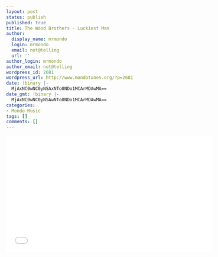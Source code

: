 ```yaml
---
layout: post
status: publish
published: true
title: The Wood Brothers - Luckiest Man
author:
  display_name: mrmondo
  login: mrmondo
  email: not@telling
  url: ''
author_login: mrmondo
author_email: not@telling
wordpress_id: 2681
wordpress_url: http://www.mondotunes.org/?p=2681
date: !binary |-
  MjAxNC0wNC0yNSAxNTo0NDo1MCArMDAwMA==
date_gmt: !binary |-
  MjAxNC0wNC0yNSAwNTo0NDo1MCArMDAwMA==
categories:
- Mondo Music
tags: []
comments: []
---
```

<iframe width="560" height="315" src="//www.youtube.com/embed/TYY1T7BYd9U" frameborder="0"> </iframe>
